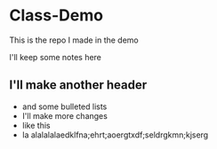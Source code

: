 # Class-Demo
This is the repo I made in the demo

I'll keep some notes here

## I'll make another header
* and some bulleted lists
* I'll make more changes
* like this
* la alalalalaedklfna;ehrt;aoergtxdf;seldrgkmn;kjserg
